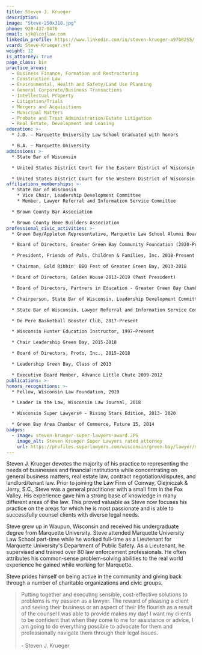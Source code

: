 ```yaml
---
title: Steven J. Krueger
description:
image: "Steve-250x310.jpg"
phone: 920-437-0476
email: sjk@lcojlaw.com
linkedin_profile: https://www.linkedin.com/in/steven-krueger-a97b8255/
vcard: Steve-Krueger.vcf
weight: 12
is_attorney: true
page_class: bio
practice_areas:
  - Business Finance, Formation and Restructuring
  - Construction Law
  - Environmental, Health and Safety/Land Use Planning
  - General Corporate/Business Transactions
  - Intellectual Property
  - Litigation/Trials
  - Mergers and Acquisitions
  - Municipal Matters
  - Probate and Trust Administration/Estate Litigation
  - Real Estate, Development and Leasing
education: >-
  * J.D. – Marquette University Law School Graduated with honors

  * B.A. – Marquette University
admissions: >-
  * State Bar of Wisconsin

  * United States District Court for the Eastern District of Wisconsin

  * United States District Court for the Western District of Wisconsin
affiliations_memberships: >-
  * State Bar of Wisconsin
    * Vice Chair, Leadership Development Committee 
    * Member, Lawyer Referral and Information Service Committee 

  * Brown County Bar Association

  * Brown County Home Builders Association
professional_civic_activities: >-
  * Green Bay/Appleton Representative, Marquette Law School Alumni Board, 2021-Present

  * Board of Directors, Greater Green Bay Community Foundation (2020-Present)

  * President, Friends of Pals, Children & Families, Inc. 2018-Present

  * Chairman, Gold Ribbin' BBQ Fest of Greater Green Bay, 2013-2018

  * Board of Directors, Golden House 2013-2019 (Past President)

  * Board of Directors, Partners in Education - Greater Green Bay Chamber of Commerce (2019-Present)

  * Chairperson, State Bar of Wisconsin, Leadership Development Committee 2015-Present

  * State Bar of Wisconsin, Lawyer Referral and Information Service Committee Member 2017-Present

  * De Pere Basketball Booster Club, 2017-Present

  * Wisconsin Hunter Education Instructor, 1997–Present

  * Chair Leadership Green Bay, 2015-2018

  * Board of Directors, Proto, Inc., 2015-2018

  * Leadership Green Bay, Class of 2013

  * Executive Board Member, Advance Little Chute 2009-2012
publications: >-
honors_recognitions: >-
  * Fellow, Wisconsin Law Foundation, 2019

  * Leader in the Law, Wisconsin Law Journal, 2018

  * Wisconsin Super Lawyers® - Rising Stars Edition, 2013- 2020

  * Green Bay Area Chamber of Commerce, Future 15, 2014
badges:
  - image: steven-krueger-super-lawyers-award.JPG
    image_alt: Steven Krueger Super Lawyers rated attorney
    url: https://profiles.superlawyers.com/wisconsin/green-bay/lawyer/steven-j-krueger/741c77a2-ab02-4912-b745-8a4a0800a2fc.html?utm_source=741c77a2-ab02-4912-b745-8a4a0800a2fc&utm_campaign=v1-rsbadge-orange&utm_content=profile&utm_medium=lcojlaw.com
---
```


Steven J. Krueger devotes the majority of his practice to representing the needs of businesses and financial institutions while concentrating on general business matters, real estate law, contract negotiation/disputes, and landlord/tenant law. Prior to joining the Law Firm of Conway, Olejniczak & Jerry, S.C., Steve was a general practitioner with a small firm in the Fox Valley. His experience gave him a strong base of knowledge in many different areas of the law. This proved valuable as Steve now focuses his practice on the areas for which he is most passionate and is able to successfully counsel clients with diverse legal needs.

Steve grew up in Waupun, Wisconsin and received his undergraduate degree from Marquette University. Steve attended Marquette University Law School part-time while he worked full-time as a Lieutenant for Marquette University's Department of Public Safety. As a Lieutenant, he supervised and trained over 80 law enforcement professionals. He often attributes his common-sense problem-solving abilities to the real world experience he gained while working for Marquette.

Steve prides himself on being active in the community and giving back through a number of charitable organizations and civic groups.

> Putting together and executing sensible, cost-effective solutions to problems is my passion as a lawyer. The reward of pleasing a client and seeing their business or an aspect of their life flourish as a result of the counsel I was able to provide makes my day! I want my clients to be confident that when they come to me for assistance or advice, I am going to do everything possible to advocate for them and professionally navigate them through their legal issues.
> <br><br> - Steven J. Krueger

